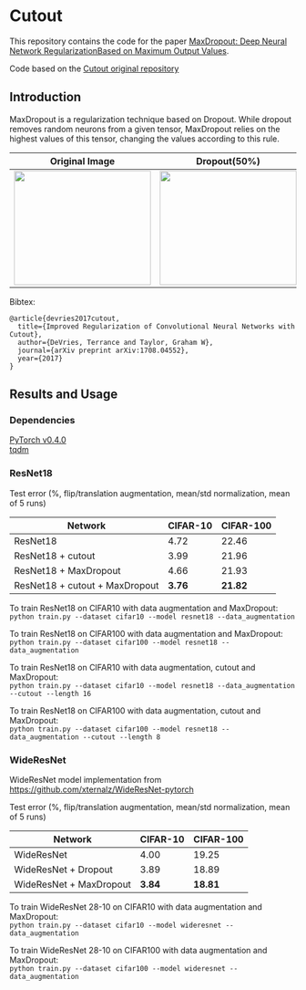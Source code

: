 # Cutout

This repository contains the code for the paper [MaxDropout: Deep Neural Network RegularizationBased on Maximum Output Values](https://arxiv.org/).   

Code based on the [Cutout original repository](https://github.com/uoguelph-mlrg/Cutout)

## Introduction

MaxDropout is a regularization technique based on Dropout. While dropout removes random neurons from a given tensor, MaxDropout relies on the highest values of this tensor, changing the values according to this rule.  

| Original Image           |  Dropout(50%) |   MaxDropout(50%)   |
:-------------------------:|:-------------:|:-------------------:|
<img width="240" height="200" src="https://github.com/cfsantos/MaxDropout-torch/blob/master/images/original.png "> |  <img width="240" height="200" src="https://github.com/cfsantos/MaxDropout-torch/blob/master/images/droped.png"> |  <img width="240" height="200" src="https://github.com/cfsantos/MaxDropout-torch/blob/master/images/maxdroped.png"> |

 

Bibtex:  
```
@article{devries2017cutout,  
  title={Improved Regularization of Convolutional Neural Networks with Cutout},  
  author={DeVries, Terrance and Taylor, Graham W},  
  journal={arXiv preprint arXiv:1708.04552},  
  year={2017}  
}
```

## Results and Usage   
### Dependencies  
[PyTorch v0.4.0](http://pytorch.org/)  
[tqdm](https://pypi.python.org/pypi/tqdm)

### ResNet18  
Test error (%, flip/translation augmentation, mean/std normalization, mean of 5 runs) 

| **Network** | **CIFAR-10** | **CIFAR-100** |
| ----------- | ------------ | ------------- |
| ResNet18    | 4.72         | 22.46         |
| ResNet18 + cutout | 3.99   | 21.96         |
| ResNet18 + MaxDropout | 4.66   | 21.93         |
| ResNet18 + cutout + MaxDropout | **3.76**   | **21.82**         |  


To train ResNet18 on CIFAR10 with data augmentation and MaxDropout:    
`python train.py --dataset cifar10 --model resnet18 --data_augmentation `

To train ResNet18 on CIFAR100 with data augmentation and MaxDropout:    
`python train.py --dataset cifar100 --model resnet18 --data_augmentation `

To train ResNet18 on CIFAR10 with data augmentation, cutout and MaxDropout:    
`python train.py --dataset cifar10 --model resnet18 --data_augmentation --cutout --length 16`

To train ResNet18 on CIFAR100 with data augmentation, cutout and MaxDropout:    
`python train.py --dataset cifar100 --model resnet18 --data_augmentation --cutout --length 8`
### WideResNet
WideResNet model implementation from https://github.com/xternalz/WideResNet-pytorch  

Test error (%, flip/translation augmentation, mean/std normalization, mean of 5 runs)  

| **Network** | **CIFAR-10** | **CIFAR-100** | 
| ----------- | ------------ | ------------- | 
| WideResNet  | 4.00         | 19.25          | 
| WideResNet + Dropout | 3.89 | 18.89         | 
| WideResNet + MaxDropout | **3.84** | **18.81**         |

To train WideResNet 28-10 on CIFAR10 with data augmentation and MaxDropout:    
`python train.py --dataset cifar10 --model wideresnet --data_augmentation `

To train WideResNet 28-10 on CIFAR100 with data augmentation and MaxDropout:    
`python train.py --dataset cifar100 --model wideresnet --data_augmentation `



